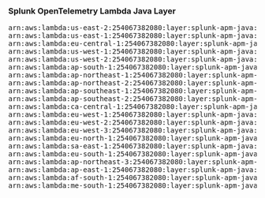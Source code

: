 <h3>Splunk OpenTelemetry Lambda Java Layer</h3>

<pre>
arn:aws:lambda:us-east-2:254067382080:layer:splunk-apm-java:186
arn:aws:lambda:us-east-1:254067382080:layer:splunk-apm-java:15
arn:aws:lambda:eu-central-1:254067382080:layer:splunk-apm-java:15
arn:aws:lambda:us-west-1:254067382080:layer:splunk-apm-java:15
arn:aws:lambda:us-west-2:254067382080:layer:splunk-apm-java:15
arn:aws:lambda:ap-south-1:254067382080:layer:splunk-apm-java:15
arn:aws:lambda:ap-northeast-1:254067382080:layer:splunk-apm-java:15
arn:aws:lambda:ap-northeast-2:254067382080:layer:splunk-apm-java:15
arn:aws:lambda:ap-southeast-1:254067382080:layer:splunk-apm-java:15
arn:aws:lambda:ap-southeast-2:254067382080:layer:splunk-apm-java:15
arn:aws:lambda:ca-central-1:254067382080:layer:splunk-apm-java:15
arn:aws:lambda:eu-west-1:254067382080:layer:splunk-apm-java:15
arn:aws:lambda:eu-west-2:254067382080:layer:splunk-apm-java:15
arn:aws:lambda:eu-west-3:254067382080:layer:splunk-apm-java:15
arn:aws:lambda:eu-north-1:254067382080:layer:splunk-apm-java:15
arn:aws:lambda:sa-east-1:254067382080:layer:splunk-apm-java:15
arn:aws:lambda:eu-south-1:254067382080:layer:splunk-apm-java:15
arn:aws:lambda:ap-northeast-3:254067382080:layer:splunk-apm-java:15
arn:aws:lambda:ap-east-1:254067382080:layer:splunk-apm-java:15
arn:aws:lambda:af-south-1:254067382080:layer:splunk-apm-java:15
arn:aws:lambda:me-south-1:254067382080:layer:splunk-apm-java:15
</pre>
